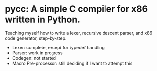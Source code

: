 # pycc: A simple C compiler for x86 written in Python.

Teaching myself how to write a lexer, recursive descent parser, and x86 code generator, step-by-step.

* Lexer: complete, except for typedef handling
* Parser: work in progress
* Codegen: not started
* Macro Pre-processor: still deciding if I want to attempt this
